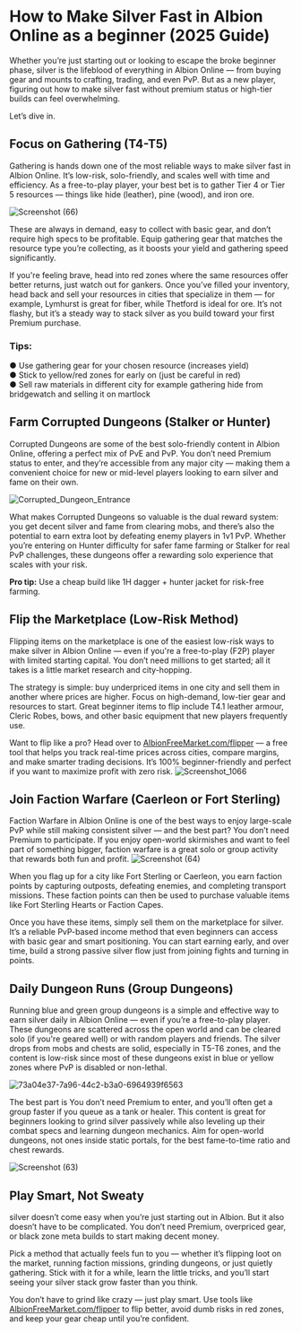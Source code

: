 # How to Make Silver Fast in Albion Online as a beginner (2025 Guide)

Whether you’re just starting out or looking to escape the broke beginner phase, silver is the lifeblood of everything in Albion Online — from buying gear and mounts to crafting, trading, and even PvP. But as a new player, figuring out how to make silver fast without premium status or high-tier builds can feel overwhelming.

Let’s dive in.

## Focus on Gathering (T4-T5)

Gathering is hands down one of the most reliable ways to make silver fast in Albion Online. It’s low-risk, solo-friendly, and scales well with time and efficiency. As a free-to-play player, your best bet is to gather Tier 4 or Tier 5 resources — things like hide (leather), pine (wood), and iron ore.

![Screenshot (66)](https://github.com/user-attachments/assets/23e4803f-8ceb-4a28-88ec-b39c0d0541dc)


These are always in demand, easy to collect with basic gear, and don’t require high specs to be profitable. Equip gathering gear that matches the resource type you’re collecting, as it boosts your yield and gathering speed significantly.

If you're feeling brave, head into red zones where the same resources offer better returns, just watch out for gankers. Once you’ve filled your inventory, head back and sell your resources in cities that specialize in them — for example, Lymhurst is great for fiber, while Thetford is ideal for ore. It’s not flashy, but it’s a steady way to stack silver as you build toward your first Premium purchase.

### Tips:

● Use gathering gear for your chosen resource (increases yield)  
● Stick to yellow/red zones for early on (just be careful in red)  
● Sell raw materials in different city for example gathering hide from bridgewatch and selling it on martlock  

## Farm Corrupted Dungeons (Stalker or Hunter)

Corrupted Dungeons are some of the best solo-friendly content in Albion Online, offering a perfect mix of PvE and PvP. You don’t need Premium status to enter, and they’re accessible from any major city — making them a convenient choice for new or mid-level players looking to earn silver and fame on their own.

![Corrupted_Dungeon_Entrance](https://github.com/user-attachments/assets/ee8fa94c-def9-41b2-8c37-c184d61ac28c)


What makes Corrupted Dungeons so valuable is the dual reward system: you get decent silver and fame from clearing mobs, and there’s also the potential to earn extra loot by defeating enemy players in 1v1 PvP. Whether you’re entering on Hunter difficulty for safer fame farming or Stalker for real PvP challenges, these dungeons offer a rewarding solo experience that scales with your risk.

**Pro tip:** Use a cheap build like 1H dagger + hunter jacket for risk-free farming.

## Flip the Marketplace (Low-Risk Method)

Flipping items on the marketplace is one of the easiest low-risk ways to make silver in Albion Online — even if you're a free-to-play (F2P) player with limited starting capital. You don’t need millions to get started; all it takes is a little market research and city-hopping.

The strategy is simple: buy underpriced items in one city and sell them in another where prices are higher. Focus on high-demand, low-tier gear and resources to start. Great beginner items to flip include T4.1 leather armour, Cleric Robes, bows, and other basic equipment that new players frequently use.

Want to flip like a pro? Head over to [AlbionFreeMarket.com/flipper](https://albionfreemarket.com/flipper) — a free tool that helps you track real-time prices across cities, compare margins, and make smarter trading decisions. It’s 100% beginner-friendly and perfect if you want to maximize profit with zero risk.
![Screenshot_1066](https://github.com/user-attachments/assets/17e9cdcf-fada-4550-a880-ff421fefae81)

## Join Faction Warfare (Caerleon or Fort Sterling)

Faction Warfare in Albion Online is one of the best ways to enjoy large-scale PvP while still making consistent silver — and the best part? You don’t need Premium to participate. If you enjoy open-world skirmishes and want to feel part of something bigger, faction warfare is a great solo or group activity that rewards both fun and profit.
![Screenshot (64)](https://github.com/user-attachments/assets/5a7b7513-289b-4f10-b33c-a5628e322f0a)

When you flag up for a city like Fort Sterling or Caerleon, you earn faction points by capturing outposts, defeating enemies, and completing transport missions. These faction points can then be used to purchase valuable items like Fort Sterling Hearts or Faction Capes.

Once you have these items, simply sell them on the marketplace for silver. It’s a reliable PvP-based income method that even beginners can access with basic gear and smart positioning. You can start earning early, and over time, build a strong passive silver flow just from joining fights and turning in points.

## Daily Dungeon Runs (Group Dungeons)

Running blue and green group dungeons is a simple and effective way to earn silver daily in Albion Online — even if you’re a free-to-play player. These dungeons are scattered across the open world and can be cleared solo (if you're geared well) or with random players and friends. The silver drops from mobs and chests are solid, especially in T5-T6 zones, and the content is low-risk since most of these dungeons exist in blue or yellow zones where PvP is disabled or non-lethal.

![73a04e37-7a96-44c2-b3a0-6964939f6563](https://github.com/user-attachments/assets/1b03f3a5-c6fc-456b-92e5-8e6f463c0812)


The best part is You don’t need Premium to enter, and you’ll often get a group faster if you queue as a tank or healer. This content is great for beginners looking to grind silver passively while also leveling up their combat specs and learning dungeon mechanics. Aim for open-world dungeons, not ones inside static portals, for the best fame-to-time ratio and chest rewards.

![Screenshot (63)](https://github.com/user-attachments/assets/deab048d-b41b-4587-b06d-f0be691e86de)


## Play Smart, Not Sweaty

silver doesn’t come easy when you’re just starting out in Albion. But it also doesn’t have to be complicated. You don’t need Premium, overpriced gear, or black zone meta builds to start making decent money.

Pick a method that actually feels fun to you — whether it’s flipping loot on the market, running faction missions, grinding dungeons, or just quietly gathering. Stick with it for a while, learn the little tricks, and you’ll start seeing your silver stack grow faster than you think.

You don’t have to grind like crazy — just play smart. Use tools like [AlbionFreeMarket.com/flipper](https://albionfreemarket.com/flipper) to flip better, avoid dumb risks in red zones, and keep your gear cheap until you’re confident.

